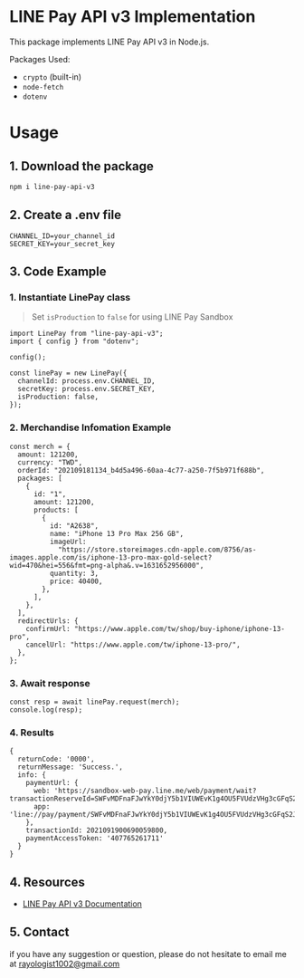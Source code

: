 # LINE Pay API v3 Implementation

This package implements LINE Pay API v3 in Node.js.

Packages Used:

- `crypto` (built-in)
- `node-fetch`
- `dotenv`

# Usage

## 1. Download the package

```bash
npm i line-pay-api-v3
```

## 2. Create a .env file

```env
CHANNEL_ID=your_channel_id
SECRET_KEY=your_secret_key
```

## 3. Code Example

### 1. Instantiate LinePay class

> Set `isProduction` to `false` for using LINE Pay Sandbox

```node
import LinePay from "line-pay-api-v3";
import { config } from "dotenv";

config();

const linePay = new LinePay({
  channelId: process.env.CHANNEL_ID,
  secretKey: process.env.SECRET_KEY,
  isProduction: false,
});
```

### 2. Merchandise Infomation Example

```node
const merch = {
  amount: 121200,
  currency: "TWD",
  orderId: "202109181134_b4d5a496-60aa-4c77-a250-7f5b971f688b",
  packages: [
    {
      id: "1",
      amount: 121200,
      products: [
        {
          id: "A2638",
          name: "iPhone 13 Pro Max 256 GB",
          imageUrl:
            "https://store.storeimages.cdn-apple.com/8756/as-images.apple.com/is/iphone-13-pro-max-gold-select?wid=470&hei=556&fmt=png-alpha&.v=1631652956000",
          quantity: 3,
          price: 40400,
        },
      ],
    },
  ],
  redirectUrls: {
    confirmUrl: "https://www.apple.com/tw/shop/buy-iphone/iphone-13-pro",
    cancelUrl: "https://www.apple.com/tw/iphone-13-pro/",
  },
};
```

### 3. Await response

```node
const resp = await linePay.request(merch);
console.log(resp);
```

### 4. Results

```node
{
  returnCode: '0000',
  returnMessage: 'Success.',
  info: {
    paymentUrl: {
      web: 'https://sandbox-web-pay.line.me/web/payment/wait?transactionReserveId=SWFvMDFnaFJwYkY0djY5b1VIUWEvK1g4OU5FVUdzVHg3cGFqS2JBNkEwOHNGMzY5OU9Qc3hnSmVsaGNES0QyVg',
      app: 'line://pay/payment/SWFvMDFnaFJwYkY0djY5b1VIUWEvK1g4OU5FVUdzVHg3cGFqS2JBNkEwOHNGMzY5OU9Qc3hnSmVsaGNES0QyVg'
    },
    transactionId: 2021091900690059800,
    paymentAccessToken: '407765261711'
  }
}

```

## 4. Resources

- [LINE Pay API v3 Documentation](https://pay.line.me/jp/developers/apis/onlineApis?locale=en_US)

## 5. Contact

if you have any suggestion or question, please do not hesitate to email me at rayologist1002@gmail.com
